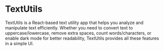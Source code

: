 # TextUtils
 TextUtils is a React-based text utility app that helps you analyze and manipulate text efficiently. Whether you need to convert text to uppercase/lowercase, remove extra spaces, count words/characters, or enable dark mode for better readability, TextUtils provides all these features in a simple UI.
